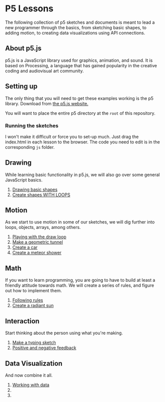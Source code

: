 # P5 Lessons

The following collection of p5 sketches and documents is meant to lead a new programmer through the basics, from sketching basic shapes, to adding motion, to creating data visualizations using API connections. 

## About p5.js

p5.js is a JavaScript library used for graphics, animation, and sound. It is based on Processing, a language that has gained popularity in the creative coding and audiovisual art community. 

## Setting up 

The only thing that you will need to get these examples working is the p5 library. Download from [the p5.js website.](https://p5.js)

You will want to place the entire p5 directory at the `root` of this repository. 

### Running the sketches

I won't make it difficult or force you to set-up much. Just drag the index.html in each lesson to the browser. The code you need to edit is in the corresponding `js` folder.

## Drawing

While learning basic functionality in p5.js, we will also go over some general JavaScript basics.

1. [Drawing basic shapes](./1_drawing/1_1.basic-shapes)
2. [Create shapes WITH LOOPS](./1_drawing/1.2_shapes-w-loops)

## Motion

As we start to use motion in some of our sketches, we will dig further into loops, objects, arrays, among others.

1. [Playing with the draw loop]()
2. [Make a geometric tunnel]()
3. [Create a car]()
4. [Create a meteor shower]()

## Math

If you want to learn programming, you are going to have to build at least a friendly attitude towards math. We will create a series of rules, and figure out how to implement them.

1. [Following rules]()
2. [Create a radiant sun]()

## Interaction

Start thinking about the person using what you're making.

1. [Make a typing sketch]()
2. [Positive and negative feedback]()

## Data Visualization

And now combine it all.

1. [Working with data]()
2. []()
3. []()


